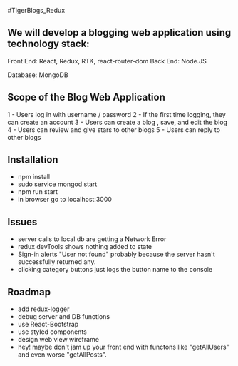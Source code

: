 #TigerBlogs_Redux

## We will develop a blogging web application using technology stack:

Front End:
React, Redux, RTK, react-router-dom
Back End:
Node.JS

Database: MongoDB

## Scope of the Blog Web Application

1 - Users log in with username / password
2 - If the first time logging, they can create an account
3 - Users can create a blog , save, and edit the blog
4 - Users can review and give stars to other blogs
5 - Users can reply to other blogs

## Installation

- npm install
- sudo service mongod start
- npm run start
- in browser go to localhost:3000

## Issues

- server calls to local db are getting a Network Error
- redux devTools shows nothing added to state
- Sign-in alerts "User not found" probably because the server hasn't successfully returned any.
- clicking category buttons just logs the button name to the console

## Roadmap

- add redux-logger
- debug server and DB functions
- use React-Bootstrap
- use styled components
- design web view wireframe
- hey! maybe don't jam up your front end with functons like "getAllUsers" and even worse "getAllPosts".
